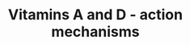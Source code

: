 ---
annotations:
- id: CL:1000497
  parent: animal cell
  type: Cell Type Ontology
  value: kidney cell
- id: PW:0001116
  parent: signaling pathway
  type: Pathway Ontology
  value: vitamin A and metabolites signaling pathway
- id: PW:0001013
  parent: signaling pathway
  type: Pathway Ontology
  value: vitamin D signaling pathway
- id: CL:0000182
  parent: native cell
  type: Cell Type Ontology
  value: hepatocyte
- id: PW:0001011
  parent: classic metabolic pathway
  type: Pathway Ontology
  value: vitamin D metabolic pathway
authors:
- Susan
- Khanspers
- AlexanderPico
- MaintBot
- Eweitz
citedin: ''
communities: []
description: 'The active forms of vitamins A and D both activate nuclear receptors.
  The generation of the vitamin metabolites and their role in the activation of the
  nuclear receptors is shown in the pathway. '
last-edited: 2024-07-28
ndex: d5b4c405-8b6a-11eb-9e72-0ac135e8bacf
organisms:
- Homo sapiens
redirect_from:
- /index.php/Pathway:WP4342
- /instance/WP4342
- /instance/WP4342_r134805
revision: r134805
schema-jsonld:
- '@context': https://schema.org/
  '@id': https://wikipathways.github.io/pathways/WP4342.html
  '@type': Dataset
  creator:
    '@type': Organization
    name: WikiPathways
  description: 'The active forms of vitamins A and D both activate nuclear receptors.
    The generation of the vitamin metabolites and their role in the activation of
    the nuclear receptors is shown in the pathway. '
  keywords:
  - 1,25(OH)2D3
  - 25(OH)D3
  - 7-Dehydrocholesterol
  - 9-cis-Retinoic acid
  - ATRA
  - Beta-carotene
  - Previtamin D3
  - RAR
  - RXR
  - Retinal
  - Retinol (vit A)
  - VDR
  - Vitamin D3
  license: CC0
  name: Vitamins A and D - action mechanisms
seo: CreativeWork
title: Vitamins A and D - action mechanisms
wpid: WP4342
---